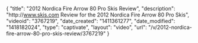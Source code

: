 {
    "title": "2012 Nordica Fire Arrow 80 Pro Skis Review",
    "description": "http:\/\/www.skis.com Review for the 2012 Nordica Fire Arrow 80 Pro Skis",
    "videoid": "3767219",
    "date_created": "1411361277",
    "date_modified": "1418182024",
    "type": "captivate",
    "layout": "video",
    "url": "\/v\/2012-nordica-fire-arrow-80-pro-skis-review\/3767219"
}